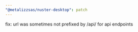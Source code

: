 ```yaml
---
"@metalizzsas/nuster-desktop": patch
---
```


fix: url was sometimes not prefixed by /api/ for api endpoints
